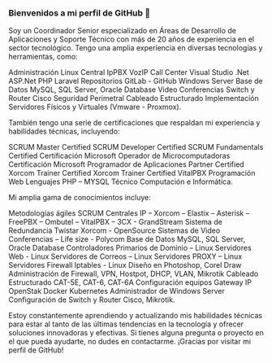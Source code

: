 ### Bienvenidos a mi perfil de GitHub 👋
Soy un Coordinador Senior especializado en Áreas de Desarrollo de Aplicaciones y Soporte Técnico con más de 20 años de experiencia en el sector tecnológico. Tengo una amplia experiencia en diversas tecnologías y herramientas, como:

Administración Linux
Central IpPBX
VozIP
Call Center
Visual Studio .Net
ASP.Net
PHP
Laravel
Repositorios GitLab - GitHub
Windows Server
Base de Datos MySQL, SQL Server, Oracle Database
Video Conferencias
Switch y Router Cisco
Seguridad Perimetral
Cableado Estructurado
Implementación Servidores Físicos y Virtuales (Vmware - Proxmox).

También tengo una serie de certificaciones que respaldan mi experiencia y habilidades técnicas, incluyendo:

SCRUM Master Certified
SCRUM Developer Certified
SCRUM Fundamentals Certified
Certificación Microsoft Operador de Microcomputadoras
Certificación Microsoft Programador de Aplicaciones
Partner Certified Xorcom
Trainer Certified Xorcom
Trainer Certified VitalPBX
Programación Web Lenguajes PHP – MYSQL
Técnico Computación e Informática.

Mi amplia gama de conocimientos incluye:

Metodologías ágiles SCRUM
Centrales IP – Xorcom – Elastix – Asterisk – FreePBX – Ombutel – VitalPBX – 3CX - GrandStream
Sistema de Redundancia Twistar Xorcom - OpenSource
Sistemas de Video Conferencias – Life size - Polycom
Base de Datos MySQL, SQL Server, Oracle Database
Controladores Primarios de Dominio – Linux
Servidores Web - Linux
Servidores de Correos – Linux
Servidores PROXY – Linux
Servidores Firewall Iptables - Linux
Diseño en Photoshop, Corel Draw
Administración de Firewall, VPN, Hostpot, DHCP, VLAN, Mikrotik
Cableado Estructurado CAT-5E, CAT-6, CAT-6A
Configuración equipos Gateway IP
OpenStak
Docker
Kubernetes
Administrador de Windows Server
Configuración de Switch y Router Cisco, Mikrotik.

Estoy constantemente aprendiendo y actualizando mis habilidades técnicas para estar al tanto de las últimas tendencias en la tecnología y ofrecer soluciones innovadoras y efectivas. Si tienes alguna pregunta o proyecto en el que pueda ayudarte, no dudes en contactarme. ¡Gracias por visitar mi perfil de GitHub!
